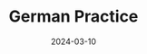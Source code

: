 ---
title: "German Practice"
description: "A very simple project done over lunchtime, it loads configurable JSONs containing some german exercises and their solutions."
technologies: "React/Typescript, Vite"
date: 2024-03-10
layout: layout.html
tags: [projects]
link: "https://github.com/DomenicoSacco94/german-practice"
directLink: "https://domenicosacco94.github.io/german-practice/"
---